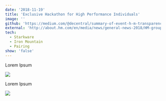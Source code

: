 ```yaml
---
date: '2018-11-19'
title: 'Exclusive Hackathon for High Performance Individuals'
image: ''
github: 'https://medium.com/@decentral/summary-of-event-h-m-transparency-hack-in-l-a-19fe6ea4e14b'
external: 'http://about.hm.com/en/media/news/general-news-2018/HM-group-Transparency-Hack.html'
tech:
  - Starkware
  - Iron Mountain
  - Pairing
show: 'false'
---
```


Lorem Ipsum

![](https://s3-us-west-2.amazonaws.com/fireteam-alpha/https-decentral-solutions-cdn/DSC00762_preview.jpeg)

Lorem Ipsum

![](https://s3-us-west-2.amazonaws.com/fireteam-alpha/https-decentral-solutions-cdn/DSC00496_preview.jpeg)
